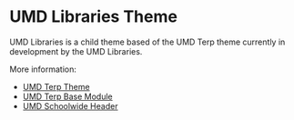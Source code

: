 # UMD Libraries Theme

UMD Libraries is a child theme based of the UMD Terp theme currently in development by the UMD Libraries.

More information:

- [UMD Terp Theme](https://github.com/UMD-Digital/umd_terp)
- [UMD Terp Base Module](https://github.com/UMD-Digital/umd_terp_base)
- [UMD Schoolwide Header](https://github.com/UMD-Digital/umd_schoolwide_header)
